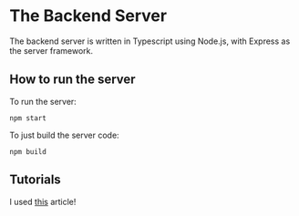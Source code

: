 # The Backend Server

The backend server is written in Typescript using Node.js, with Express as the server framework.

## How to run the server

To run the server:

```
npm start
```

To just build the server code:

```
npm build
```

## Tutorials

I used [this](https://scotch.io/tutorials/setting-up-a-node-project-with-typescript) article!
